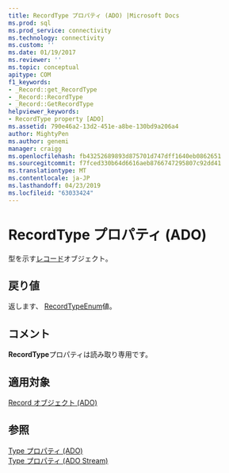```yaml
---
title: RecordType プロパティ (ADO) |Microsoft Docs
ms.prod: sql
ms.prod_service: connectivity
ms.technology: connectivity
ms.custom: ''
ms.date: 01/19/2017
ms.reviewer: ''
ms.topic: conceptual
apitype: COM
f1_keywords:
- _Record::get_RecordType
- _Record::RecordType
- _Record::GetRecordType
helpviewer_keywords:
- RecordType property [ADO]
ms.assetid: 790e46a2-13d2-451e-a8be-130bd9a206a4
author: MightyPen
ms.author: genemi
manager: craigg
ms.openlocfilehash: fb43252689893d875701d747dff1640eb0862651
ms.sourcegitcommit: f7fced330b64d6616aeb8766747295807c92dd41
ms.translationtype: MT
ms.contentlocale: ja-JP
ms.lasthandoff: 04/23/2019
ms.locfileid: "63033424"
---
```

# <a name="recordtype-property-ado"></a>RecordType プロパティ (ADO)
型を示す[レコード](../../../ado/reference/ado-api/record-object-ado.md)オブジェクト。  
  
## <a name="return-value"></a>戻り値  
 返します、 [RecordTypeEnum](../../../ado/reference/ado-api/recordtypeenum.md)値。  
  
## <a name="remarks"></a>コメント  
 **RecordType**プロパティは読み取り専用です。  
  
## <a name="applies-to"></a>適用対象  
 [Record オブジェクト (ADO)](../../../ado/reference/ado-api/record-object-ado.md)  
  
## <a name="see-also"></a>参照  
 [Type プロパティ (ADO)](../../../ado/reference/ado-api/type-property-ado.md)   
 [Type プロパティ (ADO Stream)](../../../ado/reference/ado-api/type-property-ado-stream.md)
